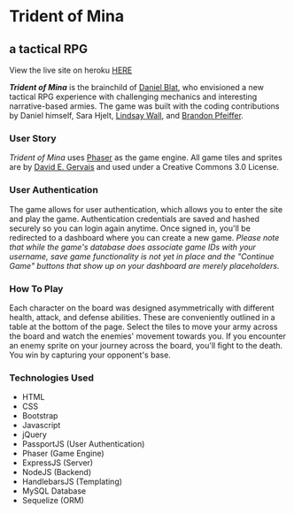 # Trident of Mina
## a tactical RPG

View the live site on heroku [HERE](http://trident-of-mina.herokuapp.com/)

***Trident of Mina*** is the brainchild of <a href="https://github.com/blatde91">Daniel Blat</a>, who envisioned a new tactical RPG experience with challenging mechanics and interesting narrative-based armies. The game was built with the coding contributions by Daniel himself, Sara Hjelt, <a href="http://github.com/catslug">Lindsay Wall</a>, and <a href="http://github.com/brandon-Pfeiffer">Brandon Pfeiffer</a>.

### User Story
*Trident of Mina* uses <a href="http://phaser.io/">Phaser</a> as the game engine. All game tiles and sprites are by <a href="http://pousse.rapiere.free.fr/tome/">David E. Gervais</a> and used under a Creative Commons 3.0 License.

### User Authentication
The game allows for user authentication, which allows you to enter the site and play the game. Authentication credentials are saved and hashed securely so you can login again anytime. Once signed in, you'll be redirected to a dashboard where you can create a new game. *Please note that while the game's database does associate game IDs with your username, save game functionality is not yet in place and the "Continue Game" buttons that show up on your dashboard are merely placeholders.*

### How To Play
Each character on the board was designed asymmetrically with different health, attack, and defense abilities. These are conveniently outlined in a table at the bottom of the page. Select the tiles to move your army across the board and watch the enemies' movement towards you. If you encounter an enemy sprite on your journey across the board, you'll fight to the death. You win by capturing your opponent's base.

### Technologies Used
  * HTML
  * CSS
  * Bootstrap
  * Javascript
  * jQuery
  * PassportJS (User Authentication)
  * Phaser (Game Engine)
  * ExpressJS (Server)
  * NodeJS (Backend)
  * HandlebarsJS (Templating)
  * MySQL Database
  * Sequelize (ORM)
